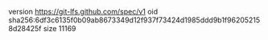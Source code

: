 version https://git-lfs.github.com/spec/v1
oid sha256:6df3c6135f0b09ab8673349d12f937f73424d1985ddd9b1f962052158d28425f
size 11169
